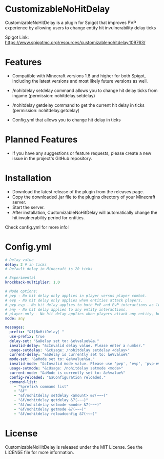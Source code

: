 # CustomizableNoHitDelay
CustomizableNoHitDelay is a plugin for Spigot that improves PVP experience by allowing users to change entity hit invulnerability delay ticks

Spigot Link: https://www.spigotmc.org/resources/customizablenohitdelay.109763/

# Features
- Compatible with Minecraft versions 1.8 and higher for both Spigot, including the latest versions and most likely future versions as well.

- /nohitdelay setdelay command allows you to change hit delay ticks from ingame (permission: nohitdelay.setdelay)

- /nohitdelay getdelay command to get the current hit delay in ticks (permission: nohitdelay.getdelay)

- Config.yml that allows you to change hit delay in ticks

# Planned Features
- If you have any suggestions or feature requests, please create a new issue in the project's GitHub repository.

# Installation
- Download the latest release of the plugin from the releases page.
- Copy the downloaded .jar file to the plugins directory of your Minecraft server.
- Start the server.
- After installation, CustomizableNoHitDelay will automatically change the hit invulnerability period for entities.

Check config.yml for more info!

# Config.yml
```yaml
# Delay value
delay: 2 # in ticks
# Default delay in Minecraft is 20 ticks

# Experimental
knockback-multiplier: 1.0

# Mode options:
# pvp - No hit delay only applies in player versus player combat.
# evp - No hit delay only applies when entities attack players.
# pvp-evp - No hit delay applies to both PvP and EvP interactions as long as a player is involved.
# any - No hit delay applies to any entity interactions.
# player-only - No hit delay applies when players attack any entity, but entities do not have no hit delay when attacking.
mode: any

messages:
  prefix: "&f[NoHitDelay] "
  use-prefix: true
  delay-set: "&aDelay set to: &e%value%&a."
  invalid-delay: "&cInvalid delay value. Please enter a number."
  usage-setdelay: "&cUsage: /nohitdelay setdelay <delay>"
  current-delay: "&aDelay is currently set to: &e%value%"
  mode-set: "&aMode set to: &e%value%&a."
  invalid-mode: "&cInvalid mode value. Please use 'pvp', 'evp', 'pvp-evp', 'any', or 'player-only'."
  usage-setmode: "&cUsage: /nohitdelay setmode <mode>"
  current-mode: "&aMode is currently set to: &e%value%"
  config-reloaded: "&aConfiguration reloaded."
  command-list:
    - "%prefix% command list"
    - "&f"
    - "&f/nohitdelay setdelay <amount> &7(~~~)"
    - "&f/nohitdelay getdelay &7(~~~)"
    - "&f/nohitdelay setmode <mode> &7(~~~)"
    - "&f/nohitdelay getmode &7(~~~)"
    - "&f/nohitdelay reloadconfig &7(~~~)"
```

# License
CustomizableNoHitDelay is released under the MIT License. See the LICENSE file for more information.
